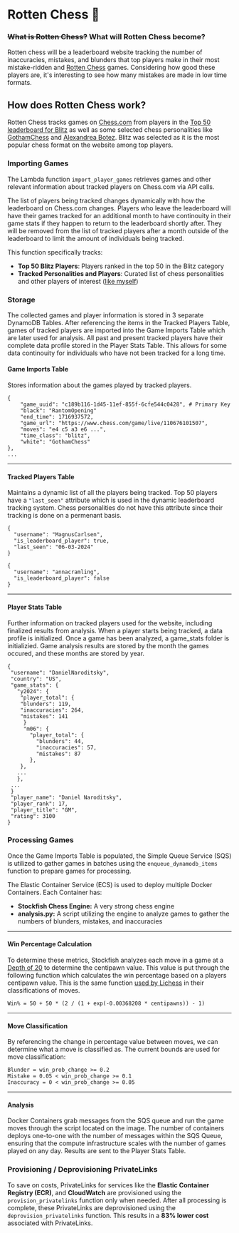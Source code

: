 # Rotten Chess 🤢
### ~~What is Rotten Chess?~~ What will Rotten Chess become?
Rotten chess will be a leaderboard website tracking the number of inaccuracies, mistakes, and blunders that top players make in their most mistake-ridden and <ins>Rotten Chess</ins> games. 
Considering how good these players are, it's interesting to see how many mistakes are made in low time formats.

## How does Rotten Chess work?
Rotten Chess tracks games on <ins>Chess.com</ins> from players in the <ins>Top 50 leaderboard for Blitz</ins> as well as some selected chess personalities like [GothamChess](https://www.youtube.com/channel/UCQHX6ViZmPsWiYSFAyS0a3Q) and [Alexandrea Botez](https://www.youtube.com/channel/UCAn8NrZ-J4CRfwodajqFYoQ).
Blitz was selected as it is the most popular chess format on the website among top players.

### Importing Games
The Lambda function `import_player_games` retrieves games and other relevant information about tracked players on Chess.com via API calls. 

The list of players being tracked changes dynamically with how the leaderboard on Chess.com changes. Players who leave the leaderboard will have their games tracked for an additional month to have continouity in their game stats if they happen to return to the leaderboard shortly after. They will be removed from the list of tracked players after a month outside of the leaderboard to limit the amount of individuals being tracked. 

This function specifically tracks:
- **Top 50 Blitz Players**: Players ranked in the top 50 in the Blitz category
- **Tracked Personalities and Players**: Curated list of chess personalities and other players of interest ([like myself](https://www.chess.com/member/markoj000))

### Storage

The collected games and player information is stored in 3 separate DynamoDB Tables. After referencing the items in the Tracked Players Table, games of tracked players are imported into the Game Imports Table which are later used for analysis. All past and present tracked players have their complete data profile stored in the Player Stats Table. This allows for some data continouity for individuals who have not been tracked for a long time. 

#### Game Imports Table
Stores information about the games played by tracked players.

```
{
    "game_uuid": "c189b116-1d45-11ef-855f-6cfe544c0428", # Primary Key
    "black": "RantomOpening"
    "end_time": 1716937572,
    "game_url": "https://www.chess.com/game/live/110676101507", 
    "moves": "e4 c5 a3 e6 ...",
    "time_class": "blitz",
    "white": "GothamChess"
},
...
```
---

 #### Tracked Players Table
 
 Maintains a dynamic list of all the players being tracked. Top 50 players have a `"last_seen"` attribute which is used in the dynamic leaderboard tracking system.
 Chess personalities do not have this attribute since their tracking is done on a permenant basis.
 
```
{
  "username": "MagnusCarlsen",
  "is_leaderboard_player": true,
  "last_seen": "06-03-2024"
}
```
```
{
  "username": "annacramling",
  "is_leaderboard_player": false
}
```
---

#### Player Stats Table
Further information on tracked players used for the website, including finalized results from analysis. When a player starts being tracked, a data profile is initialized. Once a game has been analyzed, a game_stats folder is initializied. Game analysis results are stored by the month the games occured, and these months are stored by year.
 
 ```
{
  "username": "DanielNaroditsky",
  "country": "US",
  "game_stats": {
    "y2024": {
     "player_total": {
     "blunders": 119,
     "inaccuracies": 264,
     "mistakes": 141
      }
      "m06": {
        "player_total": {
          "blunders": 44,
          "inaccuracies": 57,
          "mistakes": 87
        },
     },
    ...
    },
  ...
  }
  "player_name": "Daniel Naroditsky",
  "player_rank": 17,
  "player_title": "GM",
  "rating": 3100
}
```

### Processing Games
Once the Game Imports Table is populated, the Simple Queue Service (SQS) is utilized to gather games in batches using the `enqueue_dynamodb_items` function to prepare games for processing.

The Elastic Container Service (ECS) is used to deploy multiple Docker Containers. Each Container has:
- **Stockfish Chess Engine:** A very strong chess engine
- **analysis.py:** A script utilizing the engine to analyze games to gather the numbers of blunders, mistakes, and inaccuracies

---
#### Win Percentage Calculation
To determine these metrics, Stockfish analyzes each move in a game at a <ins>Depth of 20</ins> to determine the centipawn value. This value is put through the following function which calculates the win percentage
based on a players centipawn value. This is the same function [used by Lichess]() in their classifications of moves. 
 ```
 Win% = 50 + 50 * (2 / (1 + exp(-0.00368208 * centipawns)) - 1)
 ```
---
#### Move Classification
By referencing the change in percentage value between moves, we can determine what a move is classified as. The current bounds are used for move classification:
```
Blunder = win_prob_change >= 0.2        
Mistake = 0.05 < win_prob_change >= 0.1
Inaccuracy = 0 < win_prob_change >= 0.05
```
---
#### Analysis
Docker Containers grab messages from the SQS queue and run the game moves through the script located on the image.
The number of containers deploys one-to-one with the number of messages within the SQS Queue, ensuring that the compute infrastructure scales with the number of games played on any day. 
Results are sent to the Player Stats Table. 

### Provisioning / Deprovisioning PrivateLinks
To save on costs, PrivateLinks for services like the **Elastic Container Registry (ECR)**, and **CloudWatch** are provisioned using the `provision_privatelinks` function only when needed. After all processing is complete, these PrivateLinks are deprovisioned using the `deprovision_privatelinks` function. This results in a **83% lower cost** associated with PrivateLinks.


